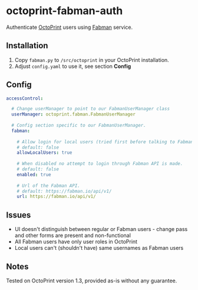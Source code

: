 # octoprint-fabman-auth
Authenticate [OctoPrint](http://octoprint.org/) users using [Fabman](https://fabman.io/) service.

## Installation
1. Copy `fabman.py` to `/src/octoprint` in your OctoPrint installation.
2. Adjust `config.yaml` to use it, see section **Config**

## Config

```YAML
accessControl:

  # Change userManager to point to our FabmanUserManager class
  userManager: octoprint.fabman.FabmanUserManager
  
  # Config section specific to our FabmanUserManager.
  fabman:
    
    # Allow login for local users (tried first before talking to Fabman).
    # default: false
    allowLocalUsers: true
    
    # When disabled no attempt to login through Fabman API is made.
    # default: false
    enabled: true
    
    # Url of the Fabman API.
    # default: https://fabman.io/api/v1/
    url: https://fabman.io/api/v1/
```

## Issues
* UI doesn't distinguish between regular or Fabman users - change pass and other forms are present and non-functional
* All Fabman users have only user roles in OctoPrint
* Local users can't (shouldn't have) same usernames as Fabman users

## Notes
Tested on OctoPrint version 1.3, provided as-is without any guarantee.
